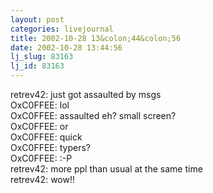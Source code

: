 ```yaml
---
layout: post
categories: livejournal
title: 2002-10-28 13&colon;44&colon;56
date: 2002-10-28 13:44:56
lj_slug: 83163
lj_id: 83163
---
```

retrev42: just got assaulted by msgs  
OxC0FFEE: lol  
OxC0FFEE: assaulted eh? small screen?  
OxC0FFEE: or  
OxC0FFEE: quick  
OxC0FFEE: typers?  
OxC0FFEE: :-P  
retrev42: more ppl than usual at the same time  
retrev42: wow!!
